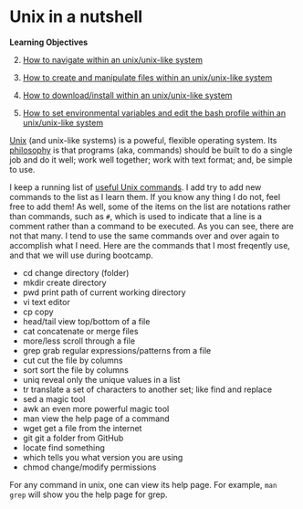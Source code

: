 # Unix in a nutshell

**Learning Objectives**

2. [How to navigate within an unix/unix-like system](https://github.com/wjdavis90/Omics_lab_server/blob/main/tutorials/2021_Bio_Info_Bootcamp/Unix_in_a_nutshell/navigating_unix.md)

3. [How to create and manipulate files within an unix/unix-like system](https://github.com/wjdavis90/Omics_lab_server/blob/main/tutorials/2021_Bio_Info_Bootcamp/Unix_in_a_nutshell/create_manipulate_files.md)

4. [How to download/install within an unix/unix-like system]()

5. [How to set environmental variables and edit the bash profile within an unix/unix-like system](https://github.com/wjdavis90/Omics_lab_server/blob/main/tutorials/setting_PATH.md)

[Unix](https://en.wikipedia.org/wiki/Unix) (and unix-like systems) is a poweful, flexible operating system. Its [philosophy](https://en.wikipedia.org/wiki/Unix_philosophy) is that programs (aka, commands) should be built to do a single job and do it well; work well together; work with text format; and, be simple to use. 

I keep a running list of [useful Unix commands](https://github.com/wjdavis90/Omics_lab_server/blob/main/useful_unix_commands). I add try to add new commands to the list as I learn them. If you know any thing I do not, feel free to add them! As well, some of the items on the list are notations rather than commands, such as `#`, which is used to indicate that a line is a comment rather than a command to be executed. As you can see, there are not that many. I tend to use the same commands over and over again to accomplish what I need. Here are the commands that I most freqently use, and that we will use during bootcamp.

- cd  change directory (folder)
- mkdir create directory
- pwd print path of current working directory
- vi  text editor
- cp  copy
- head/tail view top/bottom of a file
- cat concatenate or merge files
- more/less scroll through a file
- grep  grab regular expressions/patterns from a file
- cut cut the file by columns
- sort  sort the file by columns
- uniq  reveal only the unique values in a list
- tr  translate a set of characters to another set; like find and replace
- sed a magic tool
- awk an even more powerful magic tool
- man view the help page of a command
- wget  get a file from the internet
- git git a folder from GitHub
- locate  find something
- which tells you what version you are using
- chmod change/modify permissions

For any command in unix, one can view its help page. For example, `man grep` will show you the help page for grep.

